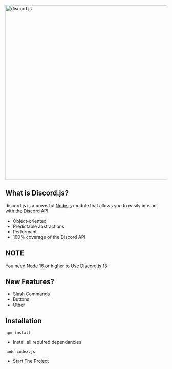 <a href="https://discord.js.org"><img src="https://discord.js.org/static/logo.svg" width="546" alt="discord.js" /></a>
    
## What is Discord.js?

discord.js is a powerful [Node.js](https://nodejs.org) module that allows you to easily interact with the
[Discord API](https://discord.com/developers/docs/intro).

- Object-oriented
- Predictable abstractions
- Performant
- 100% coverage of the Discord API

## NOTE
You need Node 16 or higher to Use Discord.js 13

## New Features?

- Slash Commands
- Buttons
- Other

## Installation 

```sh-session
npm install
```
- Install all required dependancies

```sh-session
node index.js
```
- Start The Project
